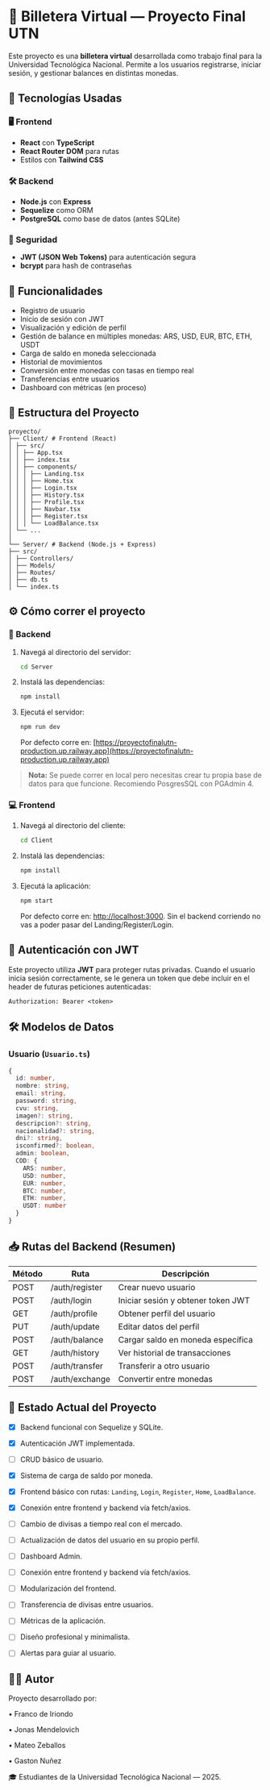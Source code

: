 # 💸 Billetera Virtual — Proyecto Final UTN

Este proyecto es una **billetera virtual** desarrollada como trabajo final para la Universidad Tecnológica Nacional. Permite a los usuarios registrarse, iniciar sesión, y gestionar balances en distintas monedas.

## 🧱 Tecnologías Usadas

### 🖥️ Frontend
- **React** con **TypeScript**
- **React Router DOM** para rutas
- Estilos con **Tailwind CSS**

### 🛠️ Backend
- **Node.js** con **Express**
- **Sequelize** como ORM
- **PostgreSQL** como base de datos (antes SQLite)

### 🔐 Seguridad
- **JWT (JSON Web Tokens)** para autenticación segura
- **bcrypt** para hash de contraseñas

## 🚀 Funcionalidades

- Registro de usuario
- Inicio de sesión con JWT
- Visualización y edición de perfil
- Gestión de balance en múltiples monedas: ARS, USD, EUR, BTC, ETH, USDT
- Carga de saldo en moneda seleccionada
- Historial de movimientos
- Conversión entre monedas con tasas en tiempo real
- Transferencias entre usuarios
- Dashboard con métricas (en proceso)

## 📂 Estructura del Proyecto

```
proyecto/
├── Client/ # Frontend (React)
│ ├── src/
│ │ ├── App.tsx
│ │ ├── index.tsx
│ │ ├── components/
│ │ │ ├── Landing.tsx
│ │ │ ├── Home.tsx
│ │ │ ├── Login.tsx
│ │ │ ├── History.tsx
│ │ │ ├── Profile.tsx
│ │ │ ├── Navbar.tsx
│ │ │ ├── Register.tsx
│ │ │ └── LoadBalance.tsx
│ └── ...
│
└── Server/ # Backend (Node.js + Express)
├── src/
│ ├── Controllers/
│ ├── Models/
│ ├── Routes/
│ ├── db.ts
│ └── index.ts
```

## ⚙️ Cómo correr el proyecto

### 🔧 Backend

1. Navegá al directorio del servidor:

   ```bash
   cd Server
   ```

2. Instalá las dependencias:

   ```bash
   npm install
   ```

3. Ejecutá el servidor:

   ```bash
   npm run dev
   ```

   Por defecto corre en: [https://proyectofinalutn-production.up.railway.app](https://proyectofinalutn-production.up.railway.app)

> **Nota:** Se puede correr en local pero necesitas crear tu propia base de datos para que funcione. Recomiendo PosgresSQL con PGAdmin 4. 

### 💻 Frontend

1. Navegá al directorio del cliente:

   ```bash
   cd Client
   ```

2. Instalá las dependencias:

   ```bash
   npm install
   ```

3. Ejecutá la aplicación:

   ```bash
   npm start
   ```

   Por defecto corre en: [http://localhost:3000](http://localhost:3000). Sin el backend corriendo no vas a poder pasar del Landing/Register/Login.

## 🔐 Autenticación con JWT

Este proyecto utiliza **JWT** para proteger rutas privadas. Cuando el usuario inicia sesión correctamente, se le genera un token que debe incluir en el header de futuras peticiones autenticadas:

```http
Authorization: Bearer <token>
```

## 🛠️ Modelos de Datos

### Usuario (`Usuario.ts`)

```ts
{
  id: number,
  nombre: string,
  email: string,
  password: string,
  cvu: string,
  imagen?: string,
  descripcion?: string,
  nacionalidad?: string,
  dni?: string,
  isconfirmed?: boolean,
  admin: boolean,
  COD: {
    ARS: number,
    USD: number,
    EUR: number,
    BTC: number,
    ETH: number,
    USDT: number
  }
}
```

## 📥 Rutas del Backend (Resumen)

| Método | Ruta           | Descripción                        |
| ------ | -------------- | ---------------------------------- |
| POST   | /auth/register | Crear nuevo usuario                |
| POST   | /auth/login    | Iniciar sesión y obtener token JWT |
| GET    | /auth/profile  | Obtener perfil del usuario         |
| PUT    | /auth/update   | Editar datos del perfil            |
| POST   | /auth/balance  | Cargar saldo en moneda específica  |
| GET    | /auth/history  | Ver historial de transacciones     |
| POST   | /auth/transfer | Transferir a otro usuario          |
| POST   | /auth/exchange | Convertir entre monedas            |


## 🧪 Estado Actual del Proyecto

- [x] Backend funcional con Sequelize y SQLite.
- [x] Autenticación JWT implementada.
- [ ] CRUD básico de usuario.
- [x] Sistema de carga de saldo por moneda.
- [x] Frontend básico con rutas: `Landing`, `Login`, `Register`, `Home`, `LoadBalance`.
- [x] Conexión entre frontend y backend vía fetch/axios.
- [ ] Cambio de divisas a tiempo real con el mercado.
- [ ] Actualización de datos del usuario en su propio perfil.
- [ ] Dashboard Admin.
- [ ] Conexión entre frontend y backend vía fetch/axios.
- [ ] Modularización del frontend.
- [ ] Transferencia de divisas entre usuarios.
- [ ] Métricas de la aplicación.
- [ ] Diseño profesional y minimalista.
- [ ] Alertas para guiar al usuario.


## 🧑‍🎓 Autor

Proyecto desarrollado por:

• Franco de Iriondo

• Jonas Mendelovich

• Mateo Zeballos

• Gaston Nuñez

🎓 Estudiantes de la Universidad Tecnológica Nacional — 2025.
